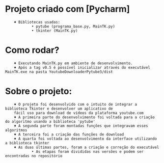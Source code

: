 # Projeto criado com [Pycharm]
        ♦ Bibliotecas usadas:
                • pytube (programa_base.py, MainTK.py)
                • tkinter (MainTK.py)
# Como rodar?
        ♦ Executando MainTK.py em ambiente de desenvolvimento.
        ♦ Após a tag v0.5 é possível inicializar através do executável MainTK.exe na pasta YoutubeDownloaderPytube3/dist
        
# Sobre o projeto:
        ♦ O projeto foi desenvolvido com o intuito de integrar a biblioteca Tkinter e desenvolver um aplicativo de 
        fácil uso para download de vídeos da plataforma youtube.com
        ♦ A primeira parte do desenvolvimento foi voltada para a criação do algoritmo usando a biblioteca 'pytube'
        ♦ A segunda parte foram montadas funções que integravam esses algoritmos
        ♦ A terceira foi a criação das funções de download
        ♦ A quarta foi voltada ao desenvolvimento da interface utilizando a biblioteca tkinter
        ♦ As duas últimas partes, foram a criação e correção do executável
                • As etapas foram divididas nas versões e podem ser encontradas no repositório

